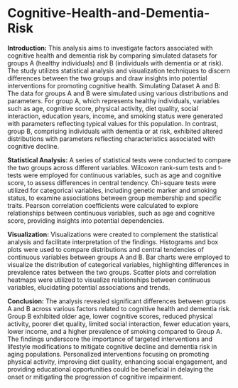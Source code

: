 # Cognitive-Health-and-Dementia-Risk
**Introduction:**
This analysis aims to investigate factors associated with cognitive health and dementia risk by comparing simulated datasets for groups A (healthy individuals) and B (individuals with dementia or at risk). The study utilizes statistical analysis and visualization techniques to discern differences between the two groups and draw insights into potential interventions for promoting cognitive health.
Simulating Dataset A and B:
The data for groups A and B were simulated using various distributions and parameters. For group A, which represents healthy individuals, variables such as age, cognitive score, physical activity, diet quality, social interaction, education years, income, and smoking status were generated with parameters reflecting typical values for this population. In contrast, group B, comprising individuals with dementia or at risk, exhibited altered distributions with parameters reflecting characteristics associated with cognitive decline.

**Statistical Analysis:**
A series of statistical tests were conducted to compare the two groups across different variables. Wilcoxon rank-sum tests and t-tests were employed for continuous variables, such as age and cognitive score, to assess differences in central tendency. Chi-square tests were utilized for categorical variables, including genetic marker and smoking status, to examine associations between group membership and specific traits. Pearson correlation coefficients were calculated to explore relationships between continuous variables, such as age and cognitive score, providing insights into potential dependencies.

**Visualization:**
Visualizations were created to complement the statistical analysis and facilitate interpretation of the findings. Histograms and box plots were used to compare distributions and central tendencies of continuous variables between groups A and B. Bar charts were employed to visualize the distribution of categorical variables, highlighting differences in prevalence rates between the two groups. Scatter plots and correlation heatmaps were utilized to visualize relationships between continuous variables, elucidating potential associations and trends.

**Conclusion:**
The analysis revealed significant differences between groups A and B across various factors related to cognitive health and dementia risk. Group B exhibited older age, lower cognitive scores, reduced physical activity, poorer diet quality, limited social interaction, fewer education years, lower income, and a higher prevalence of smoking compared to Group A. The findings underscore the importance of targeted interventions and lifestyle modifications to mitigate cognitive decline and dementia risk in aging populations. Personalized interventions focusing on promoting physical activity, improving diet quality, enhancing social engagement, and providing educational opportunities could be beneficial in delaying the onset or mitigating the progression of cognitive impairment.
